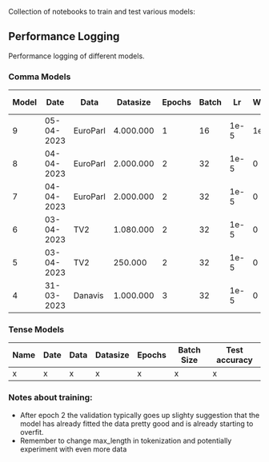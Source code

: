 Collection of notebooks to train and test various models:

## Performance Logging
Performance logging of different models.
### Comma Models
Model | Date | Data | Datasize | Epochs | Batch | Lr | Weight | Scope | Test accuracy | Test F1 
--- | --- | --- | --- | --- | --- | --- | --- | --- | --- | ---
9 | 05-04-2023 | EuroParl | 4.000.000 | 1 | 16 | 1e-5 | 1e-4 | 5-5 | 98.09% | 0.931
8 | 04-04-2023 | EuroParl | 2.000.000 | 2 | 32 | 1e-5 | 0 | 10-10 | 97.41% | 0.905
7 | 04-04-2023 | EuroParl | 2.000.000 | 2 | 32 | 1e-5 | 0 | 5-5 | **97.64%** | **0.915**
6 | 03-04-2023 | TV2 | 1.080.000 | 2 | 32 | 1e-5 | 0 | 3-3 | 97,43% | x
5 | 03-04-2023 | TV2 | 250.000 | 2 | 32 | 1e-5 | 0 | 3-3 | 96,69% | x
4 | 31-03-2023 | Danavis | 1.000.000 | 3 | 32 | 1e-5 | 0 | 3-3 | 94.19% | 0.83

### Tense Models
Name | Date | Data | Datasize | Epochs | Batch Size | Test accuracy
--- | --- | --- | --- | --- | --- | ---
x | x | x | x | x | x | x

### Notes about training:
- After epoch 2 the validation typically goes up slighty suggestion that the model has already fitted the data pretty good and is already starting to overfit.
- Remember to change max_length in tokenization and potentially experiment with even more data
